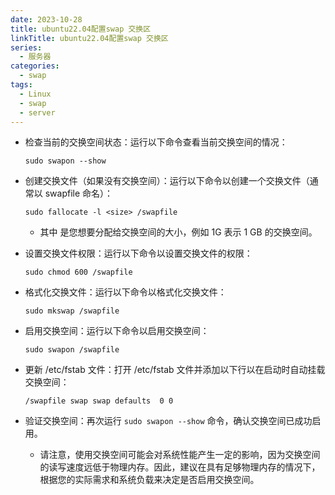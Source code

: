 ```yaml
---
date: 2023-10-28
title: ubuntu22.04配置swap 交换区
linkTitle: ubuntu22.04配置swap 交换区
series:
  - 服务器
categories:
  - swap
tags:
  - Linux
  - swap
  - server
---
```


* 检查当前的交换空间状态：运行以下命令查看当前交换空间的情况：

  `sudo swapon --show`


-  创建交换文件（如果没有交换空间）：运行以下命令以创建一个交换文件（通常以 swapfile 命名）：

    `sudo fallocate -l <size> /swapfile`

   - 其中 <size> 是您想要分配给交换空间的大小，例如 1G 表示 1 GB 的交换空间。



- 设置交换文件权限：运行以下命令以设置交换文件的权限：

    `sudo chmod 600 /swapfile`


- 格式化交换文件：运行以下命令以格式化交换文件：

    `sudo mkswap /swapfile`

- 启用交换空间：运行以下命令以启用交换空间：

    `sudo swapon /swapfile`

- 更新 /etc/fstab 文件：打开 /etc/fstab 文件并添加以下行以在启动时自动挂载交换空间：

    `/swapfile swap swap defaults  0 0`

- 验证交换空间：再次运行 `sudo swapon --show` 命令，确认交换空间已成功启用。
    
    - 请注意，使用交换空间可能会对系统性能产生一定的影响，因为交换空间的读写速度远低于物理内存。因此，建议在具有足够物理内存的情况下，根据您的实际需求和系统负载来决定是否启用交换空间。

